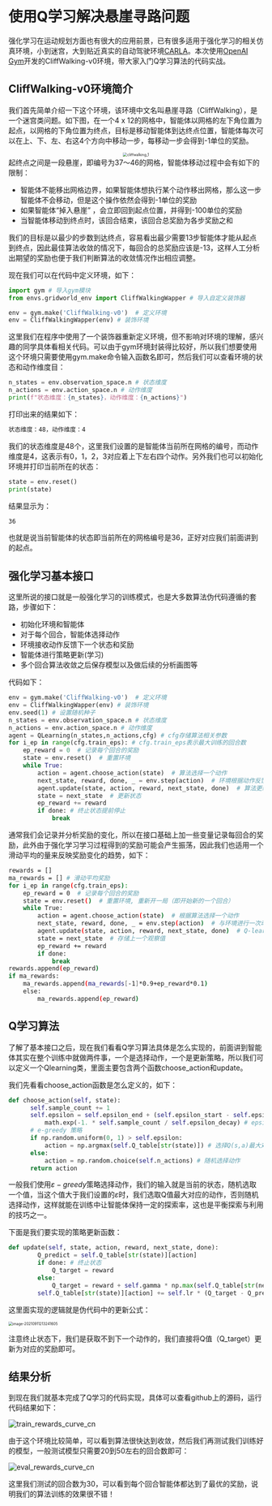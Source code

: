 # 使用Q学习解决悬崖寻路问题

强化学习在运动规划方面也有很大的应用前景，已有很多适用于强化学习的相关仿真环境，小到迷宫，大到贴近真实的自动驾驶环境[CARLA](http://carla.org/)。本次使用[OpenAI Gym](https://gym.openai.com/)开发的CliffWalking-v0环境，带大家入门Q学习算法的代码实战。

## CliffWalking-v0环境简介

我们首先简单介绍一下这个环境，该环境中文名叫悬崖寻路（CliffWalking），是一个迷宫类问题。如下图，在一个4 x 12的网格中，智能体以网格的左下角位置为起点，以网格的下角位置为终点，目标是移动智能体到达终点位置，智能体每次可以在上、下、左、右这4个方向中移动一步，每移动一步会得到-1单位的奖励。

<div align=center>
<img src="assets/cliffwalking_1.png" alt="cliffwalking_1" style="zoom:50%;" />
</div>
起终点之间是一段悬崖，即编号为37～46的网格，智能体移动过程中会有如下的限制：

* 智能体不能移出网格边界，如果智能体想执行某个动作移出网格，那么这一步智能体不会移动，但是这个操作依然会得到-1单位的奖励
* 如果智能体“掉入悬崖” ，会立即回到起点位置，并得到-100单位的奖励
* 当智能体移动到终点时，该回合结束，该回合总奖励为各步奖励之和

我们的目标是以最少的步数到达终点，容易看出最少需要13步智能体才能从起点到终点，因此最佳算法收敛的情况下，每回合的总奖励应该是-13，这样人工分析出期望的奖励也便于我们判断算法的收敛情况作出相应调整。

现在我们可以在代码中定义环境，如下：

```python
import gym # 导入gym模块
from envs.gridworld_env import CliffWalkingWapper # 导入自定义装饰器

env = gym.make('CliffWalking-v0')  # 定义环境
env = CliffWalkingWapper(env) # 装饰环境
```

这里我们在程序中使用了一个装饰器重新定义环境，但不影响对环境的理解，感兴趣的同学具体看相关代码。可以由于gym环境封装得比较好，所以我们想要使用这个环境只需要使用gym.make命令输入函数名即可，然后我们可以查看环境的状态和动作维度目：

```python
n_states = env.observation_space.n # 状态维度
n_actions = env.action_space.n # 动作维度
print(f"状态维度：{n_states}，动作维度：{n_actions}")
```

打印出来的结果如下：

```bash
状态维度：48，动作维度：4
```

我们的状态维度是48个，这里我们设置的是智能体当前所在网格的编号，而动作维度是4，这表示有0，1，2，3对应着上下左右四个动作。另外我们也可以初始化环境并打印当前所在的状态：

```python
state = env.reset()
print(state)
```

结果显示为：

```bash
36
```

也就是说当前智能体的状态即当前所在的网格编号是36，正好对应我们前面讲到的起点。

## 强化学习基本接口

这里所说的接口就是一般强化学习的训练模式，也是大多数算法伪代码遵循的套路，步骤如下：

* 初始化环境和智能体
* 对于每个回合，智能体选择动作
* 环境接收动作反馈下一个状态和奖励
* 智能体进行策略更新(学习)
* 多个回合算法收敛之后保存模型以及做后续的分析画图等

代码如下：

```python
env = gym.make('CliffWalking-v0')  # 定义环境
env = CliffWalkingWapper(env) # 装饰环境
env.seed(1) # 设置随机种子
n_states = env.observation_space.n # 状态维度
n_actions = env.action_space.n # 动作维度
agent = QLearning(n_states,n_actions,cfg) # cfg存储算法相关参数
for i_ep in range(cfg.train_eps): # cfg.train_eps表示最大训练的回合数
    ep_reward = 0  # 记录每个回合的奖励
    state = env.reset()  # 重置环境
    while True: 
        action = agent.choose_action(state)  # 算法选择一个动作
        next_state, reward, done, _ = env.step(action)  # 环境根据动作反馈奖励和下一个状态
        agent.update(state, action, reward, next_state, done)  # 算法更新
        state = next_state  # 更新状态
        ep_reward += reward
        if done: # 终止状态提前停止
            break
```

通常我们会记录并分析奖励的变化，所以在接口基础上加一些变量记录每回合的奖励，此外由于强化学习学习过程得到的奖励可能会产生振荡，因此我们也适用一个滑动平均的量来反映奖励变化的趋势，如下：

```bash
rewards = []  
ma_rewards = [] # 滑动平均奖励
for i_ep in range(cfg.train_eps):
    ep_reward = 0  # 记录每个回合的奖励
    state = env.reset()  # 重置环境, 重新开一局（即开始新的一个回合）
    while True:
        action = agent.choose_action(state)  # 根据算法选择一个动作
        next_state, reward, done, _ = env.step(action)  # 与环境进行一次动作交互
        agent.update(state, action, reward, next_state, done)  # Q-learning算法更新
        state = next_state  # 存储上一个观察值
        ep_reward += reward
        if done:
            break
rewards.append(ep_reward)
if ma_rewards:
    ma_rewards.append(ma_rewards[-1]*0.9+ep_reward*0.1)
    else:
        ma_rewards.append(ep_reward)
```

## Q学习算法

了解了基本接口之后，现在我们看看Q学习算法具体是怎么实现的，前面讲到智能体其实在整个训练中就做两件事，一个是选择动作，一个是更新策略，所以我们可以定义一个Qlearning类，里面主要包含两个函数choose_action和update。

我们先看看choose_action函数是怎么定义的，如下：

```python
def choose_action(self, state):
      self.sample_count += 1
      self.epsilon = self.epsilon_end + (self.epsilon_start - self.epsilon_end) 
          math.exp(-1. * self.sample_count / self.epsilon_decay) # epsilon是会递减的，这里选择指数递减
      # e-greedy 策略
      if np.random.uniform(0, 1) > self.epsilon:
          action = np.argmax(self.Q_table[str(state)]) # 选择Q(s,a)最大对应的动作
      else:
          action = np.random.choice(self.n_actions) # 随机选择动作
      return action
```



一般我们使用$\varepsilon-greedy$策略选择动作，我们的输入就是当前的状态，随机选取一个值，当这个值大于我们设置的$\varepsilon$时，我们选取Q值最大对应的动作，否则随机选择动作，这样就能在训练中让智能体保持一定的探索率，这也是平衡探索与利用的技巧之一。

下面是我们要实现的策略更新函数：

```python
def update(self, state, action, reward, next_state, done):
        Q_predict = self.Q_table[str(state)][action] 
        if done: # 终止状态
            Q_target = reward  
        else:
            Q_target = reward + self.gamma * np.max(self.Q_table[str(next_state)]) 
        self.Q_table[str(state)][action] += self.lr * (Q_target - Q_predict)
```

这里面实现的逻辑就是伪代码中的更新公式：

<img src="assets/image-20210911213241605.png" alt="image-20210911213241605" style="zoom:50%;" />

注意终止状态下，我们是获取不到下一个动作的，我们直接将Q值（Q_target）更新为对应的奖励即可。

## 结果分析

到现在我们就基本完成了Q学习的代码实现，具体可以查看github上的源码，运行代码结果如下：

![train_rewards_curve_cn](assets/train_rewards_curve_cn.png)

由于这个环境比较简单，可以看到算法很快达到收敛，然后我们再测试我们训练好的模型，一般测试模型只需要20到50左右的回合数即可：

![eval_rewards_curve_cn](assets/eval_rewards_curve_cn.png)

这里我们测试的回合数为30，可以看到每个回合智能体都达到了最优的奖励，说明我们的算法训练的效果很不错！

